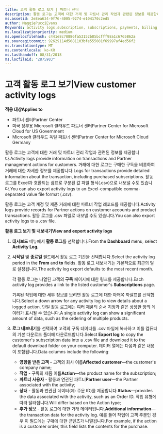 ```yaml
---
title: 고객 활동 로그 보기 | 파트너 센터
description: 활동 로그는 고객에 대한 거래 및 파트너 관리 작업과 관련된 정보를 제공합니다.
ms.assetid: 2e8ea634-9f76-4005-9274-e104170c2ed5
author: MaggiePucciEvans
Keywords: activity logs,subscription, subscriptions, payments, billing, transactions
ms.localizationpriority: medium
ms.openlocfilehash: c441e8c78886fa53152b85bcfff98a1c6765862a
ms.sourcegitcommit: 92629114d5081103bfe555081f69997af4ed56f2
ms.translationtype: MT
ms.contentlocale: ko-KR
ms.lasthandoff: 08/31/2018
ms.locfileid: "2875903"
---
```

# <a name="view-customer-activity-logs"></a><span data-ttu-id="db3b3-103">고객 활동 로그 보기</span><span class="sxs-lookup"><span data-stu-id="db3b3-103">View customer activity logs</span></span>

**<span data-ttu-id="db3b3-104">적용 대상</span><span class="sxs-lookup"><span data-stu-id="db3b3-104">Applies to</span></span>**

-  <span data-ttu-id="db3b3-105">파트너 센터</span><span class="sxs-lookup"><span data-stu-id="db3b3-105">Partner Center</span></span>
-  <span data-ttu-id="db3b3-106">미국 정부용 Microsoft 클라우드 파트너 센터</span><span class="sxs-lookup"><span data-stu-id="db3b3-106">Partner Center for Microsoft Cloud for US Government</span></span>
-  <span data-ttu-id="db3b3-107">Microsoft 클라우드 독일 파트너 센터</span><span class="sxs-lookup"><span data-stu-id="db3b3-107">Partner Center for Microsoft Cloud Germany</span></span>


<span data-ttu-id="db3b3-108">활동 로그는 고객에 대한 거래 및 파트너 관리 작업과 관련된 정보를 제공합니다.</span><span class="sxs-lookup"><span data-stu-id="db3b3-108">Activity logs provide information on transactions and Partner management actions for customers.</span></span> <span data-ttu-id="db3b3-109">거래에 대한 로그는 구매한 구독을 비롯하여 거래에 대한 자세한 정보를 제공합니다.</span><span class="sxs-lookup"><span data-stu-id="db3b3-109">Logs for transactions provide detailed information about the transaction, including purchased subscriptions.</span></span> <span data-ttu-id="db3b3-110">활동 로그를 Excel과 호환되는 쉼표로 구분된 값 파일 형식(.csv)으로 내보낼 수도 있습니다.</span><span class="sxs-lookup"><span data-stu-id="db3b3-110">You can also export activity logs to an Excel-compatible comma-separated value file format (.csv).</span></span>

<span data-ttu-id="db3b3-111">활동 로그는 고객 계정 및 제품 거래에 대한 파트너 작업 레코드를 제공합니다.</span><span class="sxs-lookup"><span data-stu-id="db3b3-111">Activity logs provide records for Partner actions on customer accounts and product transactions.</span></span> <span data-ttu-id="db3b3-112">활동 로그를 .csv 파일로 내보낼 수도 있습니다.</span><span class="sxs-lookup"><span data-stu-id="db3b3-112">You can also export activity logs to a .csv file.</span></span>

**<span data-ttu-id="db3b3-113">활동 로그 보기 및 내보내기</span><span class="sxs-lookup"><span data-stu-id="db3b3-113">View and export activity logs</span></span>**

1.  <span data-ttu-id="db3b3-114">**대시보드** 메뉴에서 **활동 로그**를 선택합니다.</span><span class="sxs-lookup"><span data-stu-id="db3b3-114">From the **Dashboard** menu, select **Activity Log**.</span></span>
2.  <span data-ttu-id="db3b3-115">**시작일** 및 **종료일** 필드에서 활동 로그 기간을 선택합니다.</span><span class="sxs-lookup"><span data-stu-id="db3b3-115">Select the activity log period in the **From** and **to** fields.</span></span> <span data-ttu-id="db3b3-116">활동 로그 내보내기는 기본적으로 최근의 달로 설정됩니다.</span><span class="sxs-lookup"><span data-stu-id="db3b3-116">The activity log export defaults to the most recent month.</span></span>

    <span data-ttu-id="db3b3-117">각 활동 로그는 나열된 고객의 **구독** 페이지에 대한 링크를 제공합니다.</span><span class="sxs-lookup"><span data-stu-id="db3b3-117">Each activity log provides a link to the listed customer's **Subscriptions** page.</span></span>

    <span data-ttu-id="db3b3-118">기록된 작업에 대한 세부 정보를 보려면 활동 로그에 대한 아래쪽 화살표를 선택합니다.</span><span class="sxs-lookup"><span data-stu-id="db3b3-118">Select a down arrow for any activity log to view details about a logged action.</span></span> <span data-ttu-id="db3b3-119">단일 활동 로그에는 여러 제품의 순서 지정과 같은 상당한 양의 데이터가 표시될 수 있습니다.</span><span class="sxs-lookup"><span data-stu-id="db3b3-119">A single activity log can show a significant amount of data, such as the ordering of multiple products.</span></span>

3.  <span data-ttu-id="db3b3-120">**로그 내보내기**를 선택하여 고객의 구독 데이터를 .csv 파일에 복사하고 이를 컴퓨터의 기본 다운로드 폴더에 다운로드합니다.</span><span class="sxs-lookup"><span data-stu-id="db3b3-120">Select **Export log** to copy the customer's subscription data into a .csv file and download it to the default download folder on your computer.</span></span> <span data-ttu-id="db3b3-121">데이터 열에는 다음과 같은 내용이 포함됩니다.</span><span class="sxs-lookup"><span data-stu-id="db3b3-121">Data columns include the following:</span></span>
    -   <span data-ttu-id="db3b3-122">**영향을 받은 고객** - 고객의 회사 이름</span><span class="sxs-lookup"><span data-stu-id="db3b3-122">**Affected customer**—the customer's company name;</span></span>
    -   <span data-ttu-id="db3b3-123">**작업** - 구독의 제품 이름</span><span class="sxs-lookup"><span data-stu-id="db3b3-123">**Action**—the product name for the subscription;</span></span>
    -   <span data-ttu-id="db3b3-124">**파트너 사용자** - 활동과 연관된 파트너</span><span class="sxs-lookup"><span data-stu-id="db3b3-124">**Partner user**—the Partner associated with the activity;</span></span>
    -   <span data-ttu-id="db3b3-125">**상태** - 활동과 연관된 데이터(예: 주문 ID)를 제공합니다.</span><span class="sxs-lookup"><span data-stu-id="db3b3-125">**Status**—provides the data associated with the activity, such as an Order ID.</span></span> <span data-ttu-id="db3b3-126">작업 유형에 따라 달라집니다.</span><span class="sxs-lookup"><span data-stu-id="db3b3-126">Will differ based on the Action type;</span></span>
    -   <span data-ttu-id="db3b3-127">**추가 정보** - 활동 로그에 대한 거래 데이터입니다.</span><span class="sxs-lookup"><span data-stu-id="db3b3-127">**Additional information**—the transaction data for the activity log.</span></span> <span data-ttu-id="db3b3-128">예를 들어 작업이 고객 주문인 경우 이 필드에는 구매에 대한 콘텐츠가 나열됩니다.</span><span class="sxs-lookup"><span data-stu-id="db3b3-128">For example, if the action is a customer order, this field lists the contents for the purchase.</span></span>

 

 



